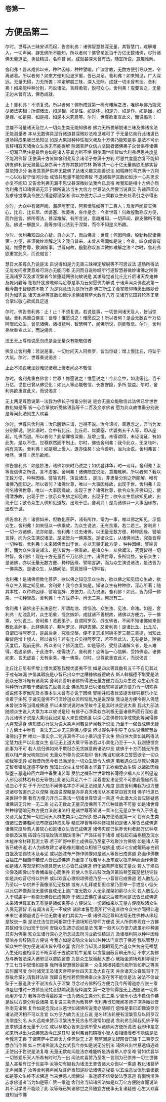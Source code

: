 <hgroup>
  <h2>卷第一</h2>
  <h1>方便品第二</h1>
</hgroup>
<p>
  尔时，世尊从三昧安详而起，告舍利弗：诸佛智慧甚深无量，其智慧门，难解难入，一切声闻、辟支佛所不能知。所以者何？佛曾亲近百千万亿无数诸佛，尽行诸佛无量道法，勇猛精进，名称普
  闻。成就甚深未曾有法，随宜所说，意趣难解。
</p>
<p>
  舍利弗！吾从成佛以来，种种因缘，种种譬喻，广演言教，无数方便引导众生，令离诸着。所以者何？如来方便知见波罗蜜，皆已具足。舍利弗！如来知见，广大深远。无量无碍，力无所畏；禅定解脱三昧，深入无际，成就一切未曾有法。舍利弗！如来能种种分别，巧说诸法，言辞柔软，悦可众心。舍利弗！取要言之，无量无边未曾有法，佛悉成就。
</p>
<p>
  止！舍利弗！不须复说。所以者何？佛所成就第一稀有难解之法，唯佛与佛乃能究尽诸法实相；所谓诸法，如是相、如是性、如是体、如是力、如是作、如是因、如是缘、如是果、如是报、如是本末究竟等。尔时，世尊欲重宣此义，而说偈言：
</p>
<div class="commentary">
  <span>世雄不可量</span
  ><span>诸天及世人</span
  ><span>一切众生类</span
  ><span>无能知佛者</span>
  <span>佛力无所畏</span
  ><span>解脱诸三昧</span
  ><span>及佛诸余法</span
  ><span>无能测量者</span>
  <span>本从无数佛</span
  ><span>具足行诸道</span
  ><span>甚深微妙法</span
  ><span>难见难可了</span>
  <span>于无量亿劫</span
  ><span>行此诸道已</span
  ><span>道场得成果</span
  ><span>我已悉知见</span>
  <span>如是大果报</span
  ><span>种种性相义</span
  ><span>我及十方佛</span
  ><span>乃能知是事</span>
  <span>是法不可示</span
  ><span>言辞相寂灭</span
  ><span>诸余众生类</span
  ><span>无有能得解</span>
  <span>除诸菩萨众</span
  ><span>信力坚固者</span
  ><span>诸佛弟子众</span
  ><span>曾供养诸佛</span>
  <span>一切漏已尽</span
  ><span>住是最后身</span
  ><span>如是诸人等</span
  ><span>其力所不堪</span>
  <span>假使满世间</span
  ><span>皆如舍利弗</span
  ><span>尽思共度量</span
  ><span>不能测佛智</span>
  <span>正使满十方</span
  ><span>皆如舍利弗</span
  ><span>及余诸弟子</span
  ><span>亦满十方刹</span>
  <span>尽思共度量</span
  ><span>亦复不能知</span>
  <span>辟支佛利智</span
  ><span>无漏最后身</span
  ><span>亦满十方界</span
  ><span>其数如竹林</span>
  <span>斯等共一心</span
  ><span>于亿无量劫</span
  ><span>欲思佛实智</span
  ><span>莫能知少分</span>
  <span>新发意菩萨</span
  ><span>供养无数佛</span
  ><span>了达诸义趣</span
  ><span>又能善说法</span>
  <span>如稻麻竹苇</span
  ><span>充满十方刹</span
  ><span>一心以妙智</span
  ><span>于恒河沙劫</span>
  <span>咸皆共思量</span
  ><span>不能知佛智</span>
  <span>不退诸菩萨</span
  ><span>其数如恒沙</span
  ><span>一心共思求</span
  ><span>亦复不能知</span>
  <span>又告舍利弗</span
  ><span>无漏不思议</span
  ><span>甚深微妙法</span
  ><span>我今已具得</span>
  <span>唯我知是相</span
  ><span>十方佛亦然</span>
  <span>舍利弗当知</span
  ><span>诸佛语无异</span
  ><span>于佛所说法</span
  ><span>当生大信力</span>
  <span>世尊法久后</span
  ><span>要当说真实</span>
  <span>告诸声闻众</span
  ><span>及求缘觉乘</span
  ><span>我令脱苦缚</span
  ><span>逮得涅槃者</span>
  <span>佛以方便力</span
  ><span>示以三乘教</span
  ><span>众生处处着</span
  ><span>引之令得出</span>
</div>
<p>
  尔时，大众中有诸声闻、漏尽阿罗汉，阿若憍陈如等千二百人；及发声闻辟支佛心，比丘、比丘尼、优婆塞、优婆夷，各作是念：今者世尊！何故殷勤称叹方便，而作是言。佛所得法，甚深难解，有所言说，意趣难知，一切声闻、辟支佛所不能及。佛说一解脱义，我等亦得此法到于涅槃，而今不知是义所趣。
</p>
<p>
  尔时，舍利弗知四众心疑，自亦未了，而白佛言：世尊！何因何缘，殷勤称叹诸佛第一方便，甚深微妙难解之法？我自昔来，未曾从佛闻如是说；今者，四众咸皆有疑。惟愿世尊，敷演斯事。世尊何故，殷勤称叹甚深微妙难解之法？尔时，舍利弗欲重宣此义，而说偈言：
</p>
<div class="commentary">
  <span>慧日大圣尊</span
  ><span>久乃说是法</span>
  <span>自说得如是</span
  ><span>力无畏三昧</span
  ><span>禅定解脱等</span
  ><span>不可思议法</span>
  <span>道场所得法</span
  ><span>无能发问者</span
  ><span>我意难可测</span
  ><span>亦无能问者</span>
  <span>无问而自说</span
  ><span>称叹所行道</span
  ><span>智慧甚微妙</span
  ><span>诸佛之所得</span>
  <span>无漏诸罗汉</span
  ><span>及求涅槃者</span
  ><span>今皆堕疑网</span
  ><span>佛何故说是</span>
  <span>其求缘觉者</span
  ><span>比丘比丘尼</span
  ><span>诸天龙鬼神</span
  ><span>及乾闼婆等</span>
  <span>相视怀犹豫</span
  ><span>瞻仰两足尊</span
  ><span>是事为云何</span
  ><span>愿佛为解说</span>
  <span>于诸声闻众</span
  ><span>佛说我第一</span
  ><span>我今自于智</span
  ><span>疑惑不能了</span>
  <span>为是究竟法</span
  ><span>为是所行道</span>
  <span>佛口所生子</span
  ><span>合掌瞻仰待</span
  ><span>愿出微妙音</span
  ><span>时为如实说</span>
  <span>诸天龙神等</span
  ><span>其数如恒沙</span
  ><span>求佛诸菩萨</span
  ><span>大数有八万</span>
  <span>又诸万亿国</span
  ><span>转轮圣王至</span
  ><span>合掌以敬心</span
  ><span>欲闻具足道</span>
</div>
<p>
  尔时，佛告舍利弗：止！止！不须复说。若说是事，一切世间诸天及人，皆当惊疑。舍利弗重白佛言：世尊！惟愿说之！惟愿说之！所以者何？是会无数百千万亿阿僧祇众生，曾见诸佛，诸根猛利，智慧明了，闻佛所说，则能敬信。尔时，舍利弗欲重宣此义，而说偈言：
</p>
<div class="commentary">
  <span>法王无上尊</span
  ><span>惟说愿勿虑</span
  ><span>是会无量众</span
  ><span>有能敬信者</span>
</div>
<p>
  佛复止舍利弗：若说是事，一切世间天人阿修罗，皆当惊疑；增上慢比丘，将坠于大坑。尔时，世尊重说偈言：
</p>
<div class="commentary">
  <span>止止不须说</span
  ><span>我法妙难思</span
  ><span>诸增上慢者</span
  ><span>闻必不敬信</span>
</div>
<p>
  尔时，舍利弗重白佛言：世尊！惟愿说之！惟愿说之！今此会中，如我等比，百千万亿，世世已曾从佛受化；如此人等必能敬信，长夜安隐，多所
  饶益。尔时，舍利弗欲重宣此义，而说偈言：
</p>
<div class="commentary">
  <span>无上两足尊</span
  ><span>愿说第一法</span
  ><span>我为佛长子</span
  ><span>惟垂分别说</span>
  <span>是会无量众</span
  ><span>能敬信此法</span
  ><span>佛已曾世世</span
  ><span>教化如是等</span>
  <span>皆一心合掌</span
  ><span>欲听受佛语</span
  ><span>我等千二百</span
  ><span>及余求佛者</span>
  <span>愿为此众故</span
  ><span>惟垂分别说</span
  ><span>是等闻此法</span
  ><span>则生大欢喜</span>
</div>
<p>
  尔时，世尊告舍利弗：汝已殷勤三请，岂得不说。汝今谛听，善思念之，吾当为汝分别解说。说此语时，会中有比丘、比丘尼、优婆塞、优婆夷五千人等，即从座起，礼佛而退。所以者何？此辈罪根深重，及增上慢，未得谓得，未证谓证，有如此失，是以不住。世尊默然而不制止。尔时，佛告舍利弗：我今此众，无复枝叶，纯有真实。舍利弗！如是增上慢人，退亦佳矣！汝今善听，当为汝说。舍利弗言：唯然，世尊！愿乐欲闻。
</p>
<p>
  佛告舍利弗：如是妙法，诸佛如来时乃说之；如优昙钵华，时一现耳。舍利弗！汝等当信佛之所说，言不虚妄。舍利弗！诸佛随宜说法，意趣难解。所以者何？我以无数方便、种种因缘、譬喻言辞，演说诸法
  。是法，非思量分别之所能解，唯有诸佛乃能知之。所以者何？诸佛世尊，唯以一大事因缘故，出现于世。舍利弗！云何名诸佛世尊，唯以一大事因缘故，出现于世？诸佛世尊，欲令众生开佛知见，使得清净故，出现于世；欲示众生佛之知见故，出现于世；欲令众生悟佛知见故，出现于世；欲令众生入佛知见道故，出现于世。舍利弗！是为诸佛以一大事因缘故，出现于世。
</p>
<p>
  佛告舍利弗！诸佛如来，但教化菩萨，诸有所作，常为一事，唯以佛之知见，示悟众生。舍利弗！如来但以一佛乘故，为众生说法，无有余乘，若二若三。舍利弗！一切十方诸佛，法亦如是。舍利弗！过去诸佛，以无量无数方便、种种因缘、譬喻言辞，而为众生演说诸法，是法皆为一佛乘故。是诸众生，从诸佛闻法，究竟皆得一切种智。舍利弗！未来诸佛当出于世，亦以无量无数方便
  、种种因缘、譬喻言辞，而为众生演说诸法，是法皆为一佛乘故。是诸众生，从佛闻法，究竟皆得一切种智。舍利佛！现在十方无量百千万亿佛土中，诸佛世尊，多所饶益，安乐众生；是诸佛，亦以无量无数方便、种种因缘、譬喻言辞，而为众生演说诸法，是法皆为一佛乘故。是诸众生，从佛闻法，究竟皆得一切种智。
</p>
<p>
  舍利弗！是诸佛但教化菩萨，欲以佛之知见示众生故，欲以佛之知见悟众生故，欲令众生入佛之知见故。舍利弗！我今亦复如是，知诸众生有种种欲，深心所著；随其本性，以种种因缘、譬喻言辞、方便力，而为说法。舍利佛！如此，皆为得一佛乘、一切种智故。舍利弗！十方世界中，尚无二乘，何况有三。
</p>
<p>
  舍利弗！诸佛出于五浊恶世，所谓劫浊、烦恼浊、众生浊、见浊、命浊。如是，舍利弗！劫浊乱时，众生垢重，悭贪嫉妒，成就诸不善根故，诸佛以方便力，于一佛乘，分别说三。舍利弗！若我弟子，自谓阿罗汉、辟支佛者，不闻不知诸佛如来但教化菩萨事，此非佛弟子、非阿罗汉、非辟支佛。又舍利弗！是诸比丘、比丘尼，自谓已得阿罗汉，是最后身，究竟涅槃，便不复志求阿耨多罗三藐三菩提，当知此辈皆是增上慢人。所以者何？若有比丘实得阿罗汉，若不信此法，无有是处。除佛灭度后，现前无佛。所以者何？佛灭度后，如是等经，受持读诵解义者，是人难得。若遇余佛，于此法中，便得决了。舍利弗！汝等当一心信解、受持佛语。诸佛如来，言无虚妄；无有余乘，唯一佛乘。尔时，世尊欲重宣此义，而说偈言：
</p>
<div class="commentary">
  <span>比丘比丘尼</span
  ><span>有怀增上慢</span
  ><span>优婆塞我慢</span
  ><span>优婆夷不信</span>
  <span>如是四众等</span
  ><span>其数有五千</span
  ><span>不自见其过</span
  ><span>于戒有缺漏</span>
  <span>护惜其瑕疵</span
  ><span>是小智已出</span
  ><span>众中之糟糠</span
  ><span>佛威德故去</span>
  <span>斯人鲜福德</span
  ><span>不堪受是法</span
  ><span>此众无枝叶</span
  ><span>唯有诸真实</span>
  <span>舍利弗善听</span
  ><span>诸佛所得法</span
  ><span>无量方便力</span
  ><span>而为众生说</span>
  <span>众生心所念</span
  ><span>种种所行道</span
  ><span>若干诸欲性</span
  ><span>先世善恶业</span>
  <span>佛悉知是已</span
  ><span>以诸缘譬喻</span
  ><span>言辞方便力</span
  ><span>令一切欢喜</span>
  <span>或说修多罗</span
  ><span>伽陀及本事</span
  ><span>本生未曾有</span
  ><span>亦说于因缘</span>
  <span>譬喻并祇夜</span
  ><span>优波提舍经</span
  ><span>钝根乐小法</span
  ><span>贪着于生死</span>
  <span>于诸无量佛</span
  ><span>不行深妙道</span
  ><span>众苦所恼乱</span
  ><span>为是说涅槃</span>
  <span>我设是方便</span
  ><span>令得入佛慧</span
  ><span>未曾说汝等</span
  ><span>当得成佛道</span>
  <span>所以未曾说</span
  ><span>说时未至故</span
  ><span>今正是其时</span
  ><span>决定说大乘</span>
  <span>我此九部法</span
  ><span>随顺众生说</span
  ><span>入大乘为本</span
  ><span>以故说是经</span>
  <span>有佛子心净</span
  ><span>柔软亦利根</span
  ><span>无量诸佛所</span
  ><span>而行深妙道</span>
  <span>为此诸佛子</span
  ><span>说是大乘经</span
  ><span>我记如是人</span
  ><span>来世成佛道</span>
  <span>以深心念佛</span
  ><span>修持净戒故</span
  ><span>此等闻得佛</span
  ><span>大喜充遍身</span>
  <span>佛知彼心行</span
  ><span>故为说大乘</span
  ><span>声闻若菩萨</span
  ><span>闻我所说法</span>
  <span>乃至于一偈</span
  ><span>皆成佛无疑</span>
  <span>十方佛土中</span
  ><span>唯有一乘法</span
  ><span>无二亦无三</span
  ><span>除佛方便说</span>
  <span>但以假名字</span
  ><span>引导于众生</span
  ><span>说佛智慧故</span
  ><span>诸佛出于世</span>
  <span>唯此一事实</span
  ><span>余二则非真</span
  ><span>终不以小乘</span
  ><span>济度于众生</span>
  <span>佛自住大乘</span
  ><span>如其所得法</span
  ><span>定慧力庄严</span
  ><span>以此度众生</span>
  <span>自证无上道</span
  ><span>大乘平等法</span
  ><span>若以小乘化</span
  ><span>乃至于一人</span>
  <span>我则堕悭贪</span
  ><span>此事为不可</span>
  <span>若人信归佛</span
  ><span>如来不欺诳</span
  ><span>亦无贪嫉意</span
  ><span>断诸法中恶</span>
  <span>故佛于十方</span
  ><span>而独无所畏</span
  ><span>我以相严身</span
  ><span>光明照世间</span>
  <span>无量众所尊</span
  ><span>为说实相印</span>
  <span>舍利弗当知</span
  ><span>我本立誓愿</span
  ><span>欲令一切众</span
  ><span>如我等无异</span>
  <span>如我昔所愿</span
  ><span>今者已满足</span
  ><span>化一切众生</span
  ><span>皆令入佛道</span>
  <span>若我遇众生</span
  ><span>尽教以佛道</span
  ><span>无智者错乱</span
  ><span>迷惑不受教</span>
  <span>我知此众生</span
  ><span>未曾修善本</span
  ><span>坚着于五欲</span
  ><span>痴爱故生恼</span>
  <span>以诸欲因缘</span
  ><span>坠堕三恶道</span
  ><span>轮回六趣中</span
  ><span>备受诸苦毒</span>
  <span>受胎之微形</span
  ><span>世世常增长</span
  ><span>薄德少福人</span
  ><span>众苦所逼迫</span>
  <span>入邪见稠林</span
  ><span>若有若无等</span
  ><span>依止此诸见</span
  ><span>具足六十二</span>
  <span>深着虚妄法</span
  ><span>坚受不可舍</span
  ><span>我慢自矜高</span
  ><span>谄曲心不实</span>
  <span>于千万亿劫</span
  ><span>不闻佛名字</span
  ><span>亦不闻正法</span
  ><span>如是人难度</span>
  <span>是故舍利弗</span
  ><span>我为设方便</span
  ><span>说诸尽苦道</span
  ><span>示之以涅槃</span>
  <span>我虽说涅槃</span
  ><span>是亦非真灭</span
  ><span>诸法从本来</span
  ><span>常自寂灭相</span>
  <span>佛子行道已</span
  ><span>来世得作佛</span>
  <span>我有方便力</span
  ><span>开示三乘法</span
  ><span>一切诸世尊</span
  ><span>皆说一乘道</span>
  <span>今此诸大众</span
  ><span>皆应除疑惑</span
  ><span>诸佛语无异</span
  ><span>唯一无二乘</span>
  <span>过去无数劫</span
  ><span>无量灭度佛</span
  ><span>百千万亿种</span
  ><span>其数不可量</span>
  <span>如是诸世尊</span
  ><span>种种缘譬喻</span
  ><span>无数方便力</span
  ><span>演说诸法相</span>
  <span>是诸世尊等</span
  ><span>皆说一乘法</span
  ><span>化无量众生</span
  ><span>令入于佛道</span>
  <span>又诸大圣主</span
  ><span>知一切世间</span
  ><span>天人群生类</span
  ><span>深心之所欲</span>
  <span>更以异方便</span
  ><span>助显第一义</span>
  <span>若有众生类</span
  ><span>值诸过去佛</span
  ><span>若闻法布施</span
  ><span>或持戒忍辱</span>
  <span>精进禅智等</span
  ><span>种种修福慧</span
  ><span>如是诸人等</span
  ><span>皆已成佛道</span>
  <span>诸佛灭度后</span
  ><span>若人善软心</span
  ><span>如是诸众生</span
  ><span>皆已成佛道</span>
  <span>诸佛灭度已</span
  ><span>供养舍利者</span
  ><span>起万亿种塔</span
  ><span>金银及玻璃</span>
  <span>砗磲与玛瑙</span
  ><span>玫瑰琉璃珠</span
  ><span>清净广严饰</span
  ><span>庄校于诸塔</span>
  <span>或有起石庙</span
  ><span>栴檀及沉水</span
  ><span>木榓并余材</span
  ><span>砖瓦泥土等</span>
  <span>若于旷野中</span
  ><span>积土成佛庙</span
  ><span>乃至童子戏</span
  ><span>聚沙为佛塔</span>
  <span>如是诸人等</span
  ><span>皆已成佛道</span>
  <span>若人为佛故</span
  ><span>建立诸形像</span
  ><span>刻雕成众相</span
  ><span>皆已成佛道</span>
  <span>或以七宝成</span
  ><span>鍮鉐赤白铜</span
  ><span>白镴及铅锡</span
  ><span>铁木及与泥</span>
  <span>或以胶漆布</span
  ><span>严饰作佛像</span
  ><span>如是诸人等</span
  ><span>皆已成佛道</span>
  <span>彩画作佛像</span
  ><span>百福庄严相</span
  ><span>自作若使人</span
  ><span>皆已成佛道</span>
  <span>乃至童子戏</span
  ><span>若草木及笔</span
  ><span>或以指爪甲</span
  ><span>而画作佛像</span>
  <span>如是诸人等</span
  ><span>渐渐积功德</span
  ><span>具足大悲心</span
  ><span>皆已成佛道</span>
  <span>但化诸菩萨</span
  ><span>度脱无量众</span>
  <span>若人于塔庙</span
  ><span>宝像及画像</span
  ><span>以华香幡盖</span
  ><span>敬心而供养</span>
  <span>若使人作乐</span
  ><span>击鼓吹角贝</span
  ><span>箫笛琴箜篌</span
  ><span>琵琶铙铜钹</span>
  <span>如是众妙音</span
  ><span>尽持以供养</span>
  <span>或以欢喜心</span
  ><span>歌呗颂佛德</span
  ><span>乃至一小音</span
  ><span>皆已成佛道</span>
  <span>若人散乱心</span
  ><span>乃至以一华</span
  ><span>供养于画像</span
  ><span>渐见无数佛</span>
  <span>或有人礼拜</span
  ><span>或复但合掌</span
  ><span>乃至举一手</span
  ><span>或复小低头</span>
  <span>以此供养像</span
  ><span>渐见无量佛</span
  ><span>自成无上道</span
  ><span>广度无数众</span>
  <span>入无余涅槃</span
  ><span>如薪尽火灭</span>
  <span>若人散乱心</span
  ><span>入于塔庙中</span
  ><span>一称南无佛</span
  ><span>皆已成佛道</span>
  <span>于诸过去佛</span
  ><span>在世或灭后</span
  ><span>若有闻是法</span
  ><span>皆已成佛道</span>
  <span>未来诸世尊</span
  ><span>其数无有量</span
  ><span>是诸如来等</span
  ><span>亦方便说法</span>
  <span>一切诸如来</span
  ><span>以无量方便</span
  ><span>度脱诸众生</span
  ><span>入佛无漏智</span>
  <span>若有闻法者</span
  ><span>无一不成佛</span>
  <span>诸佛本誓愿</span
  ><span>我所行佛道</span
  ><span>普欲令众生</span
  ><span>亦同得此道</span>
  <span>未来世诸佛</span
  ><span>虽说百千亿</span
  ><span>无数诸法门</span
  ><span>其实为一乘</span>
  <span>诸佛两足尊</span
  ><span>知法常无性</span
  ><span>佛种从缘起</span
  ><span>是故说一乘</span>
  <span>是法住法位</span
  ><span>世间相常住</span
  ><span>于道场知已</span
  ><span>导师方便说</span>
  <span>天人所供养</span
  ><span>现在十方佛</span
  ><span>其数如恒沙</span
  ><span>出现于世间</span>
  <span>安隐众生故</span
  ><span>亦说如是法</span>
  <span>知第一寂灭</span
  ><span>以方便力故</span
  ><span>虽示种种道</span
  ><span>其实为佛乘</span>
  <span>知众生诸行</span
  ><span>深心之所念</span
  ><span>过去所习业</span
  ><span>欲性精进力</span>
  <span>及诸根利钝</span
  ><span>以种种因缘</span
  ><span>譬喻亦言辞</span
  ><span>随应方便说</span>
  <span>今我亦如是</span
  ><span>安隐众生故</span
  ><span>以种种法门</span
  ><span>宣示于佛道</span>
  <span>我以智慧力</span
  ><span>知众生性欲</span
  ><span>方便说诸法</span
  ><span>皆令得欢喜</span>
  <span>舍利弗当知</span
  ><span>我以佛眼观</span
  ><span>见六道众生</span
  ><span>贫穷无福慧</span>
  <span>入生死险道</span
  ><span>相续苦不断</span
  ><span>深着于五欲</span
  ><span>如牦牛爱尾</span>
  <span>以贪爱自蔽</span
  ><span>盲暝无所见</span>
  <span>不求大势佛</span
  ><span>及与断苦法</span
  ><span>深入诸邪见</span
  ><span>以苦欲舍苦</span>
  <span>为是众生故</span
  ><span>而起大悲心</span>
  <span>我始坐道场</span
  ><span>观树亦经行</span
  ><span>于三七日中</span
  ><span>思惟如是事</span>
  <span>我所得智慧</span
  ><span>微妙最第一</span>
  <span>众生诸根钝</span
  ><span>着乐痴所盲</span
  ><span>如斯之等类</span
  ><span>云何而可度</span>
  <span>尔时诸梵王</span
  ><span>及诸天帝释</span
  ><span>护世四天王</span
  ><span>及大自在天</span>
  <span>并余诸天众</span
  ><span>眷属百千万</span
  ><span>恭敬合掌礼</span
  ><span>请我转法轮</span>
  <span>我即自思惟</span
  ><span>若但赞佛乘</span
  ><span>众生没在苦</span
  ><span>不能信是法</span>
  <span>破法不信故</span
  ><span>坠于三恶道</span
  ><span>我宁不说法</span
  ><span>疾入于涅槃</span>
  <span>寻念过去佛</span
  ><span>所行方便力</span
  ><span>我今所得道</span
  ><span>亦应说三乘</span>
  <span>作是思惟时</span
  ><span>十方佛皆现</span
  ><span>梵音慰喻我</span
  ><span>善哉释迦文</span>
  <span>第一之导师</span
  ><span>得是无上法</span
  ><span>随诸一切佛</span
  ><span>而用方便力</span>
  <span>我等亦皆得</span
  ><span>最妙第一法</span
  ><span>为诸众生类</span
  ><span>分别说三乘</span>
  <span>少智乐小法</span
  ><span>不自信作佛</span
  ><span>是故以方便</span
  ><span>分别说诸果</span>
  <span>虽复说三乘</span
  ><span>但为教菩萨</span>
  <span>舍利弗当知</span
  ><span>我闻圣师子</span
  ><span>深净微妙音</span
  ><span>称南无诸佛</span>
  <span>复作如是念</span
  ><span>我出浊恶世</span
  ><span>如诸佛所说</span
  ><span>我亦随顺行</span>
  <span>思惟是事已</span
  ><span>即趣波罗奈</span
  ><span>诸法寂灭相</span
  ><span>不可以言宣</span>
  <span>以方便力故</span
  ><span>为五比丘说</span>
  <span>是名转法轮</span
  ><span>便有涅槃音</span
  ><span>及以阿罗汉</span
  ><span>法僧差别名</span>
  <span>从久远劫来</span
  ><span>赞示涅槃法</span
  ><span>生死苦永尽</span
  ><span>我常如是说</span>
  <span>舍利弗当知</span
  ><span>我见佛子等</span
  ><span>志求佛道者</span
  ><span>无量千万亿</span>
  <span>咸以恭敬心</span
  ><span>皆来至佛所</span
  ><span>曾从诸佛闻</span
  ><span>方便所说法</span>
  <span>我即作是念</span
  ><span>如来所以出</span
  ><span>为说佛慧故</span
  ><span>今正是其时</span>
  <span>舍利弗当知</span
  ><span>钝根小智人</span
  ><span>着相憍慢者</span
  ><span>不能信是法</span>
  <span>今我喜无畏</span>
  <span>于诸菩萨中</span
  ><span>正直舍方便</span
  ><span>但说无上道</span>
  <span>菩萨闻是法</span
  ><span>疑网皆已除</span
  ><span>千二百罗汉</span
  ><span>悉亦当作佛</span>
  <span>如三世诸佛</span
  ><span>说法之仪式</span
  ><span>我今亦如是</span
  ><span>说无分别法</span>
  <span>诸佛兴出世</span
  ><span>悬远值遇难</span
  ><span>正使出于世</span
  ><span>说是法复难</span>
  <span>无量无数劫</span
  ><span>闻是法亦难</span
  ><span>能听是法者</span
  ><span>斯人亦复难</span>
  <span>譬如优昙华</span
  ><span>一切皆爱乐</span
  ><span>天人所希有</span
  ><span>时时乃一出</span>
  <span>闻法欢喜赞</span
  ><span>乃至发一言</span
  ><span>则为已供养</span
  ><span>一切三世佛</span>
  <span>是人甚希有</span
  ><span>过于优昙华</span>
  <span>汝等勿有疑</span
  ><span>我为诸法王</span
  ><span>普告诸大众</span
  ><span>但以一乘道</span>
  <span>教化诸菩萨</span
  ><span>无声闻弟子</span>
  <span>汝等舍利弗</span
  ><span>声闻及菩萨</span
  ><span>当知是妙法</span
  ><span>诸佛之秘要</span>
  <span>以五浊恶世</span
  ><span>但乐着诸欲</span
  ><span>如是等众生</span
  ><span>终不求佛道</span>
  <span>当来世恶人</span
  ><span>闻佛说一乘</span
  ><span>迷惑不信受</span
  ><span>破法堕恶道</span>
  <span>有惭愧清净</span
  ><span>志求佛道者</span
  ><span>当为如是等</span
  ><span>广赞一乘道</span>
  <span>舍利弗当知</span
  ><span>诸佛法如是</span
  ><span>以万亿方便</span
  ><span>随宜而说法</span>
  <span>其不习学者</span
  ><span>不能晓了此</span>
  <span>汝等既已知</span
  ><span>诸佛世之师</span
  ><span>随宜方便事</span
  ><span>无复诸疑惑</span>
  <span>心生大欢喜</span
  ><span>自知当作佛</span>
</div>
